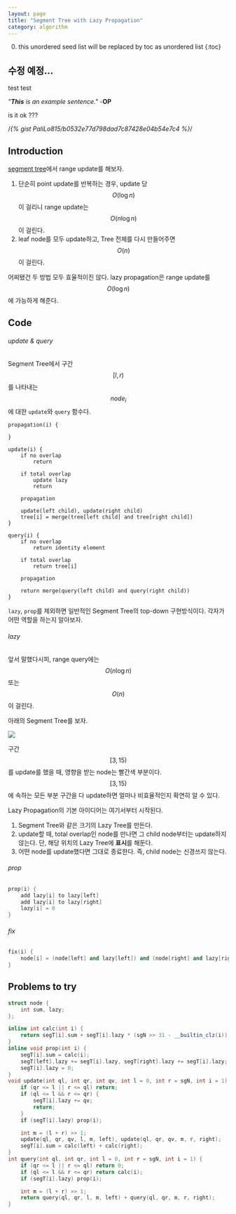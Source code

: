 ```yaml
---
layout: page
title: "Segment Tree with Lazy Propagation"
category: algorithm
---
```


0. this unordered seed list will be replaced by toc as unordered list
{:toc}

## 수정 예정...

test test

<em>"<strong>This</strong> is an example sentence."</em> -<strong>OP</strong>

is it ok ??? 

<script src="https://gist.github.com/PaliLo815/b0532e77d798dad7c87428e04b54e7c4.js"></script>

/*{% gist PaliLo815/b0532e77d798dad7c87428e04b54e7c4 %}*/

## Introduction

[segment tree](/algorithm/segment_tree)에서 range update를 해보자.

1. 단순히 point update를 반복하는 경우, update 당 $$O(\log n)$$이 걸리니 range update는 $$O(n \log n)$$이 걸린다.
2. leaf node를 모두 update하고, Tree 전체를 다시 만들어주면 $$O(n)$$이 걸린다.

어찌됐건 두 방법 모두 효율적이진 않다. lazy propagation은 range update를 $$O(\log n)$$에 가능하게 해준다.

## Code

###### update & query

Segment Tree에서 구간 $$[l, r)$$를 나타내는 $$node_i$$에 대한 `update`와 `query` 함수다.

```
propagation(i) {

}

update(i) {
    if no overlap
        return

    if total overlap
        update lazy
        return

    propagation

    update(left child), update(right child)
    tree[i] = merge(tree[left child] and tree[right child])
}

query(i) {
    if no overlap
        return identity element

    if total overlap
        return tree[i]

    propagation

    return merge(query(left child) and query(right child))
}
```

`lazy`, `prop`를 제외하면 일반적인 Segment Tree의 top-down 구현방식이다. 각자가 어떤 역할을 하는지 알아보자.

###### lazy

앞서 말했다시피, range query에는 $$O(n \log n)$$ 또는 $$O(n)$$이 걸린다.

아래의 Segment Tree를 보자.

![](/assets/img/algorithm/segment_tree_lazy/0.png)

구간 $$[3,15)$$를 update를 했을 때, 영향을 받는 node는 빨간색 부분이다. $$[3,15)$$에 속하는 모든 부분 구간을 다 update하면 얼마나 비효율적인지 확연히 알 수 있다. 

Lazy Propagation의 기본 아이디어는 여기서부터 시작된다.

1. Segment Tree와 같은 크기의 Lazy Tree를 만든다.
2. update할 때, total overlap인 node를 만나면 그 child node부터는 update하지 않는다. 단, 해당 위치의 Lazy Tree에 **표시**를 해둔다.
3. 어떤 node를 update했다면 그대로 종료한다. 즉, child node는 신경쓰지 않는다.




###### prop

```cpp
prop(i) {
    add lazy[i] to lazy[left]
    add lazy[i] to lazy[right]
    lazy[i] = 0
}
```

###### fix

```cpp
fix(i) {
    node[i] = (node[left] and lazy[left]) and (node[right] and lazy[right])
}
```


## Problems to try

```cpp
struct node {
    int sum, lazy;
};

inline int calc(int i) {
    return segT[i].sum + segT[i].lazy * (sgN >> 31 - __builtin_clz(i));
}
inline void prop(int i) {
    segT[i].sum = calc(i);
    segT[left].lazy += segT[i].lazy, segT[right].lazy += segT[i].lazy;
    segT[i].lazy = 0;
}
void update(int ql, int qr, int qv, int l = 0, int r = sgN, int i = 1) {
    if (qr <= l || r <= ql) return;
    if (ql <= l && r <= qr) {
        segT[i].lazy += qv;
        return;
    }
    if (segT[i].lazy) prop(i);

    int m = (l + r) >> 1;
    update(ql, qr, qv, l, m, left), update(ql, qr, qv, m, r, right);
    segT[i].sum = calc(left) + calc(right);
}
int query(int ql, int qr, int l = 0, int r = sgN, int i = 1) {
    if (qr <= l || r <= ql) return 0;
    if (ql <= l && r <= qr) return calc(i);
    if (segT[i].lazy) prop(i);

    int m = (l + r) >> 1;
    return query(ql, qr, l, m, left) + query(ql, qr, m, r, right);
}
```
